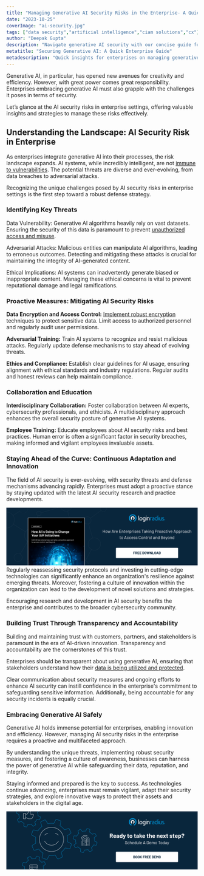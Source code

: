 ```yaml
---
title: "Managing Generative AI Security Risks in the Enterprise- A Quick Guide"
date: "2023-10-25"
coverImage: "ai-security.jpg"
tags: ["data security","artificial intelligence","ciam solutions","cx"]
author: "Deepak Gupta"
description: "Navigate generative AI security with our concise guide for enterprises. From data encryption to countering adversarial attacks, discover essential strategies for safeguarding your digital assets. Embrace transparency and empower your team to stay ahead in the rapidly evolving landscape of AI innovation."
metatitle: "Securing Generative AI: A Quick Enterprise Guide"
metadescription: "Quick insights for enterprises on managing generative AI security risks. Learn about data protection and essential strategies for the modern business landscape."
---
```

Generative AI, in particular, has opened new avenues for creativity and efficiency. However, with great power comes great responsibility. Enterprises embracing generative AI must also grapple with the challenges it poses in terms of security.

Let’s glance at the AI security risks in enterprise settings, offering valuable insights and strategies to manage these risks effectively.

## Understanding the Landscape: AI Security Risk in Enterprise

As enterprises integrate generative AI into their processes, the risk landscape expands. AI systems, while incredibly intelligent, are not [immune to vulnerabilities](https://www.loginradius.com/blog/identity/common-vulnerabilities-password-based-login/). The potential threats are diverse and ever-evolving, from data breaches to adversarial attacks. 

Recognizing the unique challenges posed by AI security risks in enterprise settings is the first step toward a robust defense strategy.

### Identifying Key Threats

Data Vulnerability: Generative AI algorithms heavily rely on vast datasets. Ensuring the security of this data is paramount to prevent [unauthorized access and misuse](https://www.loginradius.com/blog/identity/prevent-credential-stuffing-attacks/).

Adversarial Attacks: Malicious entities can manipulate AI algorithms, leading to erroneous outcomes. Detecting and mitigating these attacks is crucial for maintaining the integrity of AI-generated content.

Ethical Implications: AI systems can inadvertently generate biased or inappropriate content. Managing these ethical concerns is vital to prevent reputational damage and legal ramifications.

### Proactive Measures: Mitigating AI Security Risks

**Data Encryption and Access Control:** [Implement robust encryption](https://www.loginradius.com/blog/engineering/encryption-and-hashing/) techniques to protect sensitive data. Limit access to authorized personnel and regularly audit user permissions.

**Adversarial Training:** Train AI systems to recognize and resist malicious attacks. Regularly update defense mechanisms to stay ahead of evolving threats.

**Ethics and Compliance:** Establish clear guidelines for AI usage, ensuring alignment with ethical standards and industry regulations. Regular audits and honest reviews can help maintain compliance.

### Collaboration and Education

**Interdisciplinary Collaboration:** Foster collaboration between AI experts, cybersecurity professionals, and ethicists. A multidisciplinary approach enhances the overall security posture of generative AI systems.

**Employee Training:** Educate employees about AI security risks and best practices. Human error is often a significant factor in security breaches, making informed and vigilant employees invaluable assets.

### Staying Ahead of the Curve: Continuous Adaptation and Innovation

The field of AI security is ever-evolving, with security threats and defense mechanisms advancing rapidly. Enterprises must adopt a proactive stance by staying updated with the latest AI security research and practice developments.

[![WP-ai](wp-ai.png)](https://www.loginradius.com/resource/how-ai-is-going-to-change-your-iam-initiatives/)
Regularly reassessing security protocols and investing in cutting-edge technologies can significantly enhance an organization's resilience against emerging threats. Moreover, fostering a culture of innovation within the organization can lead to the development of novel solutions and strategies. 

Encouraging research and development in AI security benefits the enterprise and contributes to the broader cybersecurity community. 

### Building Trust Through Transparency and Accountability

Building and maintaining trust with customers, partners, and stakeholders is paramount in the era of AI-driven innovation. Transparency and accountability are the cornerstones of this trust. 

Enterprises should be transparent about using generative AI, ensuring that stakeholders understand how their [data is being utilized and protected](https://www.loginradius.com/blog/identity/data-security-best-practices/). 

Clear communication about security measures and ongoing efforts to enhance AI security can instill confidence in the enterprise's commitment to safeguarding sensitive information. Additionally, being accountable for any security incidents is equally crucial.

### Embracing Generative AI Safely

Generative AI holds immense potential for enterprises, enabling innovation and efficiency. However, managing AI security risks in the enterprise requires a proactive and multifaceted approach. 

By understanding the unique threats, implementing robust security measures, and fostering a culture of awareness, businesses can harness the power of generative AI while safeguarding their data, reputation, and integrity.

Staying informed and prepared is the key to success. As technologies continue advancing, enterprises must remain vigilant, adapt their security strategies, and explore innovative ways to protect their assets and stakeholders in the digital age.

[![book-a-free-demo-loginradius](../../assets/book-a-demo-loginradius.png)](https://www.loginradius.com/book-a-demo/)

